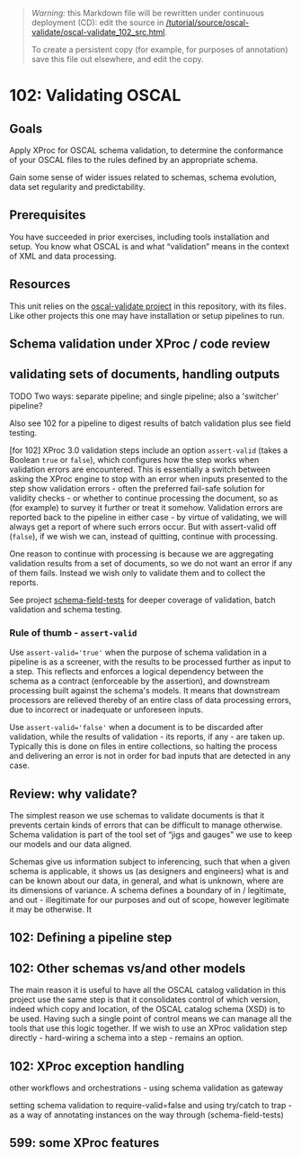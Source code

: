 > *Warning:* this Markdown file will be rewritten under continuous deployment (CD): edit the source in [/tutorial/source/oscal-validate/oscal-validate_102_src.html](../../../tutorial/source/oscal-validate/oscal-validate_102_src.html).
> 
> To create a persistent copy (for example, for purposes of annotation) save this file out elsewhere, and edit the copy.

# 102: Validating OSCAL

## Goals

Apply XProc for OSCAL schema validation, to determine the conformance of your OSCAL files to the rules defined by an appropriate schema.

Gain some sense of wider issues related to schemas, schema evolution, data set regularity and predictability.

## Prerequisites

You have succeeded in prior exercises, including tools installation and setup. You know what OSCAL is and what &ldquo;validation&rdquo; means in the context of XML and data processing.

## Resources

This unit relies on the [oscal-validate project](../../../projects/oscal-validate/readme.md) in this repository, with its files. Like other projects this one may have installation or setup pipelines to run.

## Schema validation under XProc / code review

## validating sets of documents, handling outputs

TODO Two ways: separate pipeline; and single pipeline; also a 'switcher' pipeline?

 Also see 102 for a pipeline to digest results of batch validation plus see field testing.

[for 102] XProc 3.0 validation steps include an option `assert-valid` (takes a Boolean `true` or `false`), which configures how the step works when validation errors are encountered. This is essentially a switch between asking the XProc engine to stop with an error when inputs presented to the step show validation errors - often the preferred fail-safe solution for validity checks - or whether to continue processing the document, so as (for example) to survey it further or treat it somehow. Validation errors are reported back to the pipeline in either case - by virtue of validating, we will always get a report of where such errors occur. But with assert-valid off (`false`), if we wish we can, instead of quitting, continue with processing.

One reason to continue with processing is because we are aggregating validation results from a set of documents, so we do not want an error if any of them fails. Instead we wish only to validate them and to collect the reports.

See project [schema-field-tests](../../../projects/schema-field-tests/readme.md) for deeper coverage of validation, batch validation and schema testing.

### Rule of thumb - `assert-valid`

Use `assert-valid='true'` when the purpose of schema validation in a pipeline is as a screener, with the results to be processed further as input to a step. This reflects and enforces a logical dependency between the schema as a contract (enforceable by the assertion), and downstream processing built against the schema's models. It means that downstream processors are relieved thereby of an entire class of data processing errors, due to incorrect or inadequate or unforeseen inputs.

Use `assert-valid='false'` when a document is to be discarded after validation, while the results of validation - its reports, if any - are taken up. Typically this is done on files in entire collections, so halting the process and delivering an error is not in order for bad inputs that are detected in any case.

## Review: why validate?

The simplest reason we use schemas to validate documents is that it prevents certain kinds of errors that can be difficult to manage otherwise. Schema validation is part of the tool set of &ldquo;jigs and gauges&rdquo; we use to keep our models and our data aligned.

Schemas give us information subject to inferencing, such that when a given schema is applicable, it shows us (as designers and engineers) what is and can be known about our data, in general, and what is unknown, where are its dimensions of variance. A schema defines a boundary of in / legitimate, and out - illegitimate for our purposes and out of scope, however legitimate it may be otherwise. It 

## 102: Defining a pipeline step

## 102: Other schemas vs/and other models

The main reason it is useful to have all the OSCAL catalog validation in this project use the same step is that it consolidates control of which version, indeed which copy and location, of the OSCAL catalog schema (XSD) is to be used. Having such a single point of control means we can manage all the tools that use this logic together. If we wish to use an XProc validation step directly - hard-wiring a schema into a step - remains an option.

## 102: XProc exception handling

other workflows and orchestrations - using schema validation as gateway 

setting schema validation to require-valid=false and using try/catch to trap - as a way of annotating instances on the way through (schema-field-tests)

## 599: some XProc features

